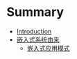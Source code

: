 # Summary

* [Introduction](README.md)
* [嵌入式系统由来](CHAPTER-1/README.md)
    * [嵌入式应用模式](CHAPTER-1/嵌入式应用模式.md)

